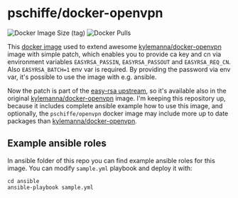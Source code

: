 # pschiffe/docker-openvpn

![Docker Image Size (tag)](https://img.shields.io/docker/image-size/pschiffe/openvpn/latest?label=latest) ![Docker Pulls](https://img.shields.io/docker/pulls/pschiffe/openvpn)

This [docker image](https://hub.docker.com/r/pschiffe/openvpn/) used to extend awesome [kylemanna/docker-openvpn](https://github.com/kylemanna/docker-openvpn) image with simple patch, which enables you to provide ca key and cn via environment variables `EASYRSA_PASSIN`, `EASYRSA_PASSOUT` and `EASYRSA_REQ_CN`. Also `EASYRSA_BATCH=1` env var is required. By providing the password via env var, it's possible to use the image with e.g. ansible.

Now the patch is part of the [easy-rsa upstream](https://github.com/OpenVPN/easy-rsa), so it's available also in the original [kylemanna/docker-openvpn](https://github.com/kylemanna/docker-openvpn) image. I'm keeping this repository up, because it includes complete ansible example how to use this image, and optionally, the `pschiffe/openvpn` docker image may include more up to date packages than [kylemanna/docker-openvpn](https://github.com/kylemanna/docker-openvpn).

## Example ansible roles

In ansible folder of this repo you can find example ansible roles for this image. You can modify `sample.yml` playbook and deploy it with:
```
cd ansible
ansible-playbook sample.yml
```
